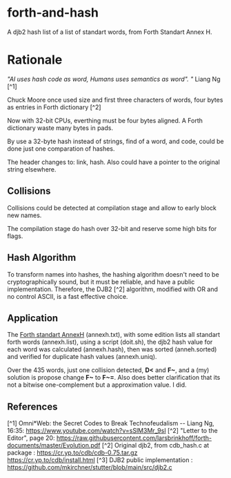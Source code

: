 # forth-and-hash

A djb2 hash list of a list of standart words, from Forth Standart Annex H.

# Rationale

_"AI uses hash code as word, Humans uses semantics as word". "_ Liang Ng [^1]

Chuck Moore once used size and first three characters of words, four bytes as entries in Forth dictionary [^2]

Now with 32-bit CPUs, everthing must be four bytes aligned. A Forth dictionary waste many bytes in pads. 

By use a 32-byte hash instead of strings, find of a word, and code, could be done just one comparation of hashes.

The header changes to: link, hash. Also could have a pointer to the original string elsewhere.

## Collisions

Collisions could be detected at compilation stage and allow to early block new names.

The compilation stage do hash over 32-bit and reserve some high bits for flags.

## Hash Algorithm

To transform names into hashes, the hashing algorithm doesn't need to be cryptographically sound, but it must be reliable, and have a public implementation. Therefore, the DJB2 [^2] algorithm, modified with OR and no control ASCII, is a fast effective choice.

## Application

The [Forth standart AnnexH](https://forth-standard.org/standard/alpha) (annexh.txt), with some edition lists all standart forth words (annexh.list), using a script (doit.sh), the djb2 hash value for each word was calculated (annexh.hash), then was sorted (anneh.sorted) and verified for duplicate hash values (annexh.uniq).

Over the 435 words, just one collision detected, **D<** and **F~**, and a (my) solution is propose change **F~** to **F~=**. Also does better clarification that its not a bitwise one-complement but a approximation value. I did.

## References

[^1] Omni*Web: the Secret Codes to Break Technofeudalism -- Liang Ng, 16\:35: https://www.youtube.com/watch?v=sSlM3Mr_9sI
[^2] "Letter to the Editor", page 20: https://raw.githubusercontent.com/larsbrinkhoff/forth-documents/master/Evolution.pdf
[^2] Original djb2, from cdb_hash.c at package : https://cr.yp.to/cdb/cdb-0.75.tar.gz  https://cr.yp.to/cdb/install.html
[^3] DJB2 public implementation : https://github.com/mkirchner/stutter/blob/main/src/djb2.c
